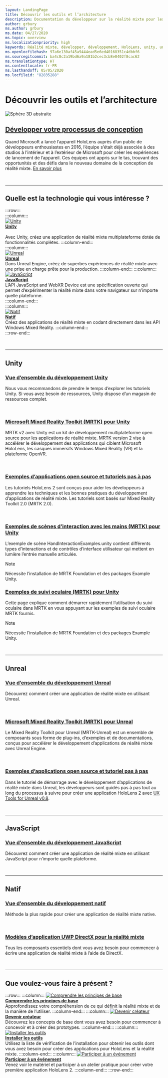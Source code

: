 ```yaml
---
layout: LandingPage
title: Découvrir les outils et l’architecture
description: Documentation du développeur sur la réalité mixte pour les casques immersifs et HoloLens.
author: grbury
ms.author: grbury
ms.date: 04/27/2020
ms.topic: overview
ms.localizationpriority: high
keywords: Réalité mixte, développer, développement, HoloLens, unity, unreal, directx
ms.openlocfilehash: 97a6e130af45a9444ead5e6ed40168351c4dbbf6
ms.sourcegitcommit: ba4c8c2a19bd6a9a181b2cec3cb8e0402f8cac62
ms.translationtype: HT
ms.contentlocale: fr-FR
ms.lasthandoff: 05/05/2020
ms.locfileid: "82835288"
---
```

# <a name="learn-the-tools-and-architecture"></a>Découvrir les outils et l’architecture

![Sphère 3D abstraite](images/07_Development.png)

## <a name="expand-your-design-process"></a>[Développer votre processus de conception](case-study-expanding-the-design-process-for-mixed-reality.md)

Quand Microsoft a lancé l’appareil HoloLens auprès d’un public de développeurs enthousiastes en 2016, l’équipe s’était déjà associée à des studios à l’intérieur et à l’extérieur de Microsoft pour créer les expériences de lancement de l’appareil. Ces équipes ont appris sur le tas, trouvant des opportunités et des défis dans le nouveau domaine de la conception de réalité mixte. [En savoir plus](case-study-expanding-the-design-process-for-mixed-reality.md)


<br>

---


## <a name="what-technology-path-are-you-interested-in"></a>Quelle est la technologie qui vous intéresse ? 


:::row:::   
    :::column:::    
       [![Unity](images/unity_logo.png)](development.md#unity)<br>
        **[Unity](development.md#unity)**<br>   
        Avec Unity, créez une application de réalité mixte multiplateforme dotée de fonctionnalités complètes.
    :::column-end:::    
    :::column:::    
        [![Unreal](images/Unreal_logo.png)](development.md#unreal)<br>
        **[Unreal](development.md#unreal)**<br> 
        Dans Unreal Engine, créez de superbes expériences de réalité mixte avec une prise en charge prête pour la production. 
    :::column-end:::
    :::column:::    
        [![JavaScript](images/web-logo.png)](development.md#javascript)<br>
        **[JavaScript](development.md#javascript)**<br>
        L’API JavaScript and WebXR Device est une spécification ouverte qui permet d’expérimenter la réalité mixte dans votre navigateur sur n’importe quelle plateforme.    
    :::column-end:::        
    :::column:::    
        [![Natif](images/VisualStudio-small_logo.png)](development.md#native)<br>
        **[Natif](development.md#native)**<br> 
        Créez des applications de réalité mixte en codant directement dans les API Windows Mixed Reality. 
    :::column-end:::    
:::row-end:::

<br>

---

## <a name="unity"></a>Unity


### <a name="unity-development-overview"></a>[Vue d’ensemble du développement Unity](unity-development-overview.md)
Nous vous recommandons de prendre le temps d’explorer les tutoriels Unity. Si vous avez besoin de ressources, Unity dispose d’un magasin de ressources complet. 

<br>

### <a name="microsofts-mixed-reality-toolkit-mrtk-for-unity"></a>[Microsoft Mixed Reality Toolkit (MRTK) pour Unity](mrtk-getting-started.md)
MRTK v2 avec Unity est un kit de développement multiplateforme open source pour les applications de réalité mixte. MRTK version 2 vise à accélérer le développement des applications qui ciblent Microsoft HoloLens, les casques immersifs Windows Mixed Reality (VR) et la plateforme OpenVR.

<br>

### <a name="open-source-sample-apps-and-step-by-step-tutorials"></a>[Exemples d’applications open source et tutoriels pas à pas](tutorials.md)
Les tutoriels HoloLens 2 sont conçus pour aider les développeurs à apprendre les techniques et les bonnes pratiques du développement d’applications de réalité mixte. Les tutoriels sont basés sur Mixed Reality Toolkit 2.0 (MRTK 2.0).

<br>

### <a name="hand-interaction-examples-scene-mrtk-for-unity"></a>[Exemples de scènes d’interaction avec les mains (MRTK) pour Unity](https://microsoft.github.io/MixedRealityToolkit-Unity/Documentation/GettingStartedWithTheMRTK.html#open-and-run-the-handinteractionexamples-scene-in-editor)
L’exemple de scène HandInteractionExamples.unity contient différents types d’interactions et de contrôles d’interface utilisateur qui mettent en lumière l’entrée manuelle articulée.
>[!NOTE]
>Nécessite l’installation de MRTK Foundation et des packages Example Unity.

### <a name="eye-tracking-examples-mrtk-for-unity"></a>[Exemples de suivi oculaire (MRTK) pour Unity](https://microsoft.github.io/MixedRealityToolkit-Unity/Documentation/EyeTracking/EyeTracking_ExamplesOverview.html)
Cette page explique comment démarrer rapidement l’utilisation du suivi oculaire dans MRTK en vous appuyant sur les exemples de suivi oculaire MRTK fournis.
>[!NOTE]
>Nécessite l’installation de MRTK Foundation et des packages Example Unity.

<br>

---

## <a name="unreal"></a>Unreal

### <a name="unreal-development-overview"></a>[Vue d’ensemble du développement Unreal](unreal-development-overview.md)
Découvrez comment créer une application de réalité mixte en utilisant Unreal.

<br>

### <a name="microsofts-mixed-reality-toolkit-mrtk-for-unreal"></a>[Microsoft Mixed Reality Toolkit (MRTK) pour Unreal](https://github.com/microsoft/MixedRealityToolkit-Unreal)
Le Mixed Reality Toolkit pour Unreal (MRTK-Unreal) est un ensemble de composants sous forme de plug-ins, d’exemples et de documentations, conçus pour accélérer le développement d’applications de réalité mixte avec Unreal Engine.

<br>

### <a name="open-source-sample-apps-and-a-step-by-step-tutorial"></a>[Exemples d’applications open source et tutoriel pas à pas](unreal-uxt-ch1.md)
Dans le tutoriel de démarrage avec le développement d’applications de réalité mixte dans Unreal, les développeurs sont guidés pas à pas tout au long du processus à suivre pour créer une application HoloLens 2 avec [UX Tools for Unreal v0.8](https://github.com/microsoft/MixedReality-UXTools-Unreal).

<br>

---

## <a name="javascript"></a>JavaScript   

### <a name="javascript-development-overview"></a>[Vue d’ensemble du développement JavaScript](javascript-development-overview.md)   
Découvrez comment créer une application de réalité mixte en utilisant JavaScript pour n’importe quelle plateforme.

<br>

---

## <a name="native"></a>Natif


### <a name="native-development-overview"></a>[Vue d’ensemble du développement natif](directx-development-overview.md)
Méthode la plus rapide pour créer une application de réalité mixte native.

<br>

### <a name="directx-uwp-app-templates-for-mixed-reality"></a>[Modèles d’application UWP DirectX pour la réalité mixte](https://marketplace.visualstudio.com/items?itemName=WindowsMixedRealityteam.WindowsMixedRealityAppTemplatesVSIX)
Tous les composants essentiels dont vous avez besoin pour commencer à écrire une application de réalité mixte à l’aide de DirectX.

<br>

---


## <a name="what-would-you-like-to-do-next"></a>Que voulez-vous faire à présent ?


:::row:::
    :::column:::
       [![Comprendre les principes de base](images/icon-lightbulb.png)](index.md#understand-the-basics)<br>
        **[Comprendre les principes de base](index.md#understand-the-basics)**<br>
        Approfondissez votre compréhension de ce qui définit la réalité mixte et de la manière de l’utiliser.
    :::column-end:::
    :::column:::
        [![Devenir créateur](images/icon-design.jpg)](design.md)<br>
         **[Devenir créateur](design.md)**<br>
        Découvrez les concepts de base dont vous avez besoin pour commencer à concevoir et à créer des prototypes.
    :::column-end:::
    :::column:::
        [![Installer les outils](images/icon-developer.jpg)](install-the-tools.md)<br>
         **[Installer les outils](install-the-tools.md)**<br>
        Utilisez la liste de vérification de l’installation pour obtenir les outils dont vous avez besoin pour créer des applications pour HoloLens et la réalité mixte.
    :::column-end:::
    :::column:::
        [![Participer à un événement](images/icon-calendar.jpg)](sf-academy-events.md)<br>
         **[Participer à un événement](sf-academy-events.md)**<br>
        Venez voir le matériel et participer à un atelier pratique pour créer votre première application HoloLens 2.
    :::column-end:::
:::row-end:::


<br>

<br>
